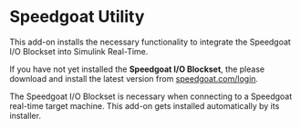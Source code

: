 # Speedgoat Utility

This add-on installs the necessary functionality to integrate the Speedgoat I/O Blockset into
Simulink Real-Time.

If you have not yet installed the **Speedgoat I/O Blockset**, the please download and install the
latest version from [speedgoat.com/login](speedgoat.com/login).

The Speedgoat I/O Blockset is necessary when connecting to a Speedgoat real-time target machine.
This add-on gets installed automatically by its installer.
